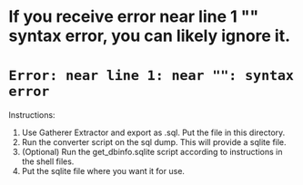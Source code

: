 
# If you receive error near line 1 "" syntax error, you can likely ignore it.
# `Error: near line 1: near "": syntax error`

Instructions:

1. Use Gatherer Extractor and export as .sql. Put the file in this directory.
2. Run the converter script on the sql dump. This will provide a sqlite file.
3. (Optional) Run the get_dbinfo.sqlite script according to instructions in the shell files.
4. Put the sqlite file where you want it for use.
